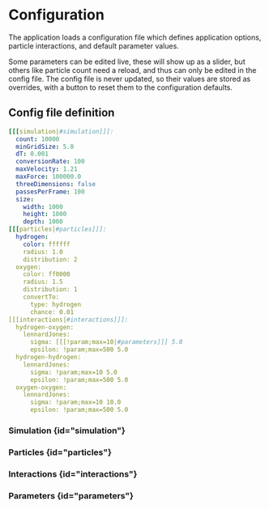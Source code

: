 # Configuration

The application loads a configuration file which defines application options, particle interactions, and default parameter values.

Some parameters can be edited live, these will show up as a slider, but others like particle count need a reload, and thus can only be edited in the config file. The config file is never updated, so their values are stored as overrides, with a button to reset them to the configuration defaults.

## Config file definition

```yaml
[[[simulation|#simulation]]]: 
  count: 10000
  minGridSize: 5.0
  dT: 0.001
  conversionRate: 100
  maxVelocity: 1.21
  maxForce: 100000.0
  threeDimensions: false
  passesPerFrame: 100
  size:
    width: 1000
    height: 1000
    depth: 1000
[[[particles|#particles]]]:
  hydrogen:
    color: ffffff
    radius: 1.0
    distribution: 2
  oxygen:
    color: ff0000
    radius: 1.5
    distribution: 1
    convertTo:
      type: hydrogen
      chance: 0.01
[[[interactions|#interactions]]]:
  hydrogen-oxygen:
    lennardJones:
      sigma: [[[!param;max=10|#parameters]]] 5.0
      epsilon: !param;max=500 5.0
  hydrogen-hydrogen:
    lennardJones:
      sigma: !param;max=10 5.0
      epsilon: !param;max=500 5.0
  oxygen-oxygen:
    lennardJones:
      sigma: !param;max=10 10.0
      epsilon: !param;max=500 5.0
```

### Simulation {id="simulation"}

### Particles {id="particles"}

### Interactions {id="interactions"}

### Parameters {id="parameters"}
